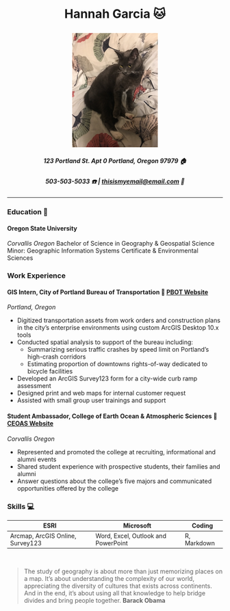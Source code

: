 # <p style="text-align: Center;"> **Hannah Garcia** :cat:

<p style="text-align: Center;"> <img src="IMG_1161.jpg" width="200">

##### <p style="text-align: Center;"> 123 Portland St. Apt 0 Portland, Oregon 97979 :house:
##### <p style="text-align: Center;"> 503-503-5033 :phone: | thisismyemail@email.com :email:
__________________________________________________________________________________

### **Education** :school:
#### Oregon State University
*Corvallis Oregon*
Bachelor of Science in Geography & Geospatial Science
Minor: Geographic Information Systems Certificate & Environmental Sciences
### **Work Experience**
#### GIS Intern, City of Portland Bureau of Transportation :bus: [PBOT Website](https://www.portlandoregon.gov/transportation/)
*Portland, Oregon*
* Digitized transportation assets from work orders and construction plans in the city’s
enterprise environments using custom ArcGIS Desktop 10.x tools
* Conducted spatial analysis to support of the bureau including:
  * Summarizing serious traffic crashes by speed limit on Portland’s high-crash corridors
  * Estimating proportion of downtowns rights-of-way dedicated to bicycle facilities
* Developed an ArcGIS Survey123 form for a city-wide curb ramp assessment
* Designed print and web maps for internal customer request
* Assisted with small group user trainings and support
#### Student Ambassador, College of Earth Ocean & Atmospheric Sciences :evergreen_tree: [CEOAS Website](http://ceoas.oregonstate.edu/)
*Corvallis Oregon*
* Represented and promoted the college at recruiting, informational and alumni events
* Shared student experience with prospective students, their families and alumni
* Answer questions about the college’s five majors and communicated opportunities
offered by the college

### Skills :computer:

ESRI | Microsoft | Coding
-----|-----------|---------
Arcmap, ArcGIS Online, Survey123 | Word, Excel, Outlook and PowerPoint | R, Markdown
<br>

> The study of geography is about more than just memorizing places on a map. It’s about understanding the complexity of our world, appreciating the diversity of cultures that exists across continents. And in the end, it’s about using all that knowledge to help bridge divides and bring people together.  **Barack Obama**
